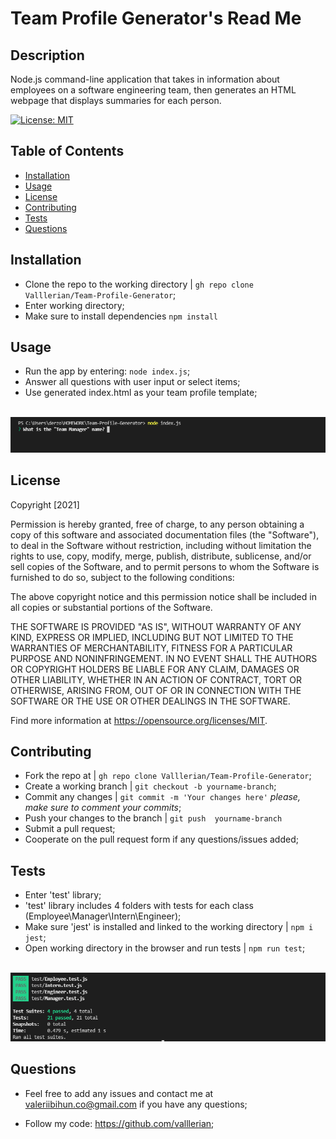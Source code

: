 
<h1>Team Profile Generator's Read Me</h1>
    
## Description 
    
Node.js command-line application that takes in information about employees on a software engineering team, then generates an HTML webpage that displays summaries for each person.

[![License: MIT](https://img.shields.io/badge/License-MIT-yellow.svg)](https://opensource.org/licenses/MIT)
    
## Table of Contents
- [Installation](#installation)
- [Usage](#usage)
- [License](#license)
- [Contributing](#contributing)
- [Tests](#tests)
- [Questions](#questions)
    
## Installation
    
- Clone the repo to the working directory | `gh repo clone Valllerian/Team-Profile-Generator`;
- Enter working directory;
- Make sure to install dependencies `npm install`
    
## Usage 
    
- Run the app by entering:  `node index.js`;
- Answer all questions with user input or select items;
- Use generated index.html as your team profile template;

<br>
<img alt="Test Results" src="assets/images/image02.jpg" />
<br>
    
## License
    


Copyright [2021] 

Permission is hereby granted, free of charge, to any person obtaining a copy of this software and associated documentation files (the "Software"), to deal in the Software without restriction, including without limitation the rights to use, copy, modify, merge, publish, distribute, sublicense, and/or sell copies of the Software, and to permit persons to whom the Software is furnished to do so, subject to the following conditions:

The above copyright notice and this permission notice shall be included in all copies or substantial portions of the Software.

THE SOFTWARE IS PROVIDED "AS IS", WITHOUT WARRANTY OF ANY KIND, EXPRESS OR IMPLIED, INCLUDING BUT NOT LIMITED TO THE WARRANTIES OF MERCHANTABILITY, FITNESS FOR A PARTICULAR PURPOSE AND NONINFRINGEMENT. IN NO EVENT SHALL THE AUTHORS OR COPYRIGHT HOLDERS BE LIABLE FOR ANY CLAIM, DAMAGES OR OTHER LIABILITY, WHETHER IN AN ACTION OF CONTRACT, TORT OR OTHERWISE, ARISING FROM, OUT OF OR IN CONNECTION WITH THE SOFTWARE OR THE USE OR OTHER DEALINGS IN THE SOFTWARE.

Find more information at https://opensource.org/licenses/MIT.
    
## Contributing
    
- Fork the repo at | `gh repo clone Valllerian/Team-Profile-Generator`;
- Create a working branch | `git checkout -b yourname-branch`;
- Commit any changes | `git commit -m 'Your changes here'`  *please, make sure to comment your commits*;
- Push your changes to the branch | `git push  yourname-branch`
- Submit a pull request;
- Cooperate on the pull request form if any questions/issues added;
    
## Tests
    
- Enter 'test' library;
- 'test' library includes 4 folders with tests for each class (Employee\Manager\Intern\Engineer);
- Make sure 'jest' is installed and linked to the working directory | `npm i jest`;
- Open working directory in the browser and run tests | `npm run test`;

<br>
<img alt="Test Results" src="assets/images/image01.jpg" />
<br>
    
## Questions
    
- Feel free to add any issues and contact me at valeriibihun.co@gmail.com if you have any questions;

- Follow my code: https://github.com/valllerian;
    

